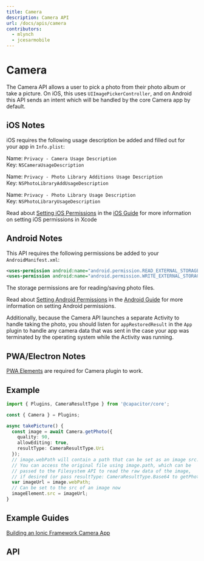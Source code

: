 ```yaml
---
title: Camera
description: Camera API
url: /docs/apis/camera
contributors:
  - mlynch
  - jcesarmobile
---
```


<plugin-platforms platforms="pwa,ios,android,electron"></plugin-platforms>

# Camera

The Camera API allows a user to pick a photo from their photo album or take a picture. On iOS, this uses `UIImagePickerController`, and on Android this
API sends an intent which will be handled by the core Camera app by default.

<plugin-api index="true" name="camera"></plugin-api>

## iOS Notes

iOS requires the following usage description be added and filled out for your app in `Info.plist`:

Name: `Privacy - Camera Usage Description`  
Key: 	`NSCameraUsageDescription`

Name: `Privacy - Photo Library Additions Usage Description`  
Key: 	`NSPhotoLibraryAddUsageDescription`

Name: `Privacy - Photo Library Usage Description`  
Key: 	`NSPhotoLibraryUsageDescription`

Read about [Setting iOS Permissions](../../ios/configuration/) in the [iOS Guide](../../ios/) for more information on setting iOS permissions in Xcode

## Android Notes

This API requires the following permissions be added to your `AndroidManifest.xml`:

```xml
<uses-permission android:name="android.permission.READ_EXTERNAL_STORAGE"/>
<uses-permission android:name="android.permission.WRITE_EXTERNAL_STORAGE" />
```

The storage permissions are for reading/saving photo files.

Read about [Setting Android Permissions](../../android/configuration/) in the [Android Guide](../../android/) for more information on setting Android permissions.

Additionally, because the Camera API launches a separate Activity to handle taking the photo, you should listen for `appRestoredResult` in the `App` plugin
to handle any camera data that was sent in the case your app was terminated by the operating system while the Activity was running.

## PWA/Electron Notes

[PWA Elements](/docs/pwa-elements) are required for Camera plugin to work.

## Example

```typescript
import { Plugins, CameraResultType } from '@capacitor/core';

const { Camera } = Plugins;

async takePicture() {
  const image = await Camera.getPhoto({
    quality: 90,
    allowEditing: true,
    resultType: CameraResultType.Uri
  });
  // image.webPath will contain a path that can be set as an image src. 
  // You can access the original file using image.path, which can be 
  // passed to the Filesystem API to read the raw data of the image, 
  // if desired (or pass resultType: CameraResultType.Base64 to getPhoto)
  var imageUrl = image.webPath;
  // Can be set to the src of an image now
  imageElement.src = imageUrl;
}
```

## Example Guides

[Building an Ionic Framework Camera App](/docs/guides/ionic-framework-app)

## API

<plugin-api name="camera"></plugin-api>
